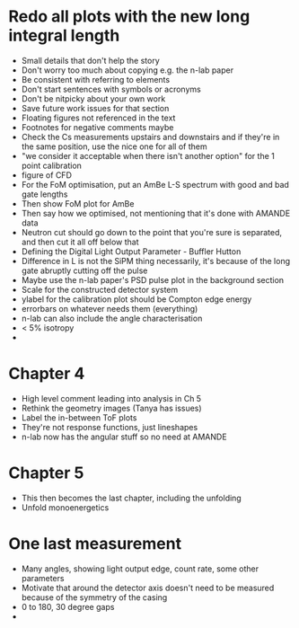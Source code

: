 # Redo all plots with the new long integral length

- Small details that don't help the story
- Don't worry too much about copying e.g. the n-lab paper
- Be consistent with referring to elements
- Don't start sentences with symbols or acronyms
- Don't be nitpicky about your own work
- Save future work issues for that section
- Floating figures not referenced in the text
- Footnotes for negative comments maybe
- Check the Cs measurements upstairs and downstairs and if they're in the same position, use the nice one for all of them
- "we consider it acceptable when there isn't another option" for the 1 point calibration
- figure of CFD
- For the FoM optimisation, put an AmBe L-S spectrum with good and bad gate lengths
- Then show FoM plot for AmBe
- Then say how we optimised, not mentioning that it's done with AMANDE data
- Neutron cut should go down to the point that you're sure is separated, and then cut it all off below that
- Defining the Digital Light Output Parameter - Buffler Hutton
- Difference in L is not the SiPM thing necessarily, it's because of the long gate abruptly cutting off the pulse
- Maybe use the n-lab paper's PSD pulse plot in the background section
- Scale for the constructed detector system
- ylabel for the calibration plot should be Compton edge energy
- errorbars on whatever needs them (everything)
- n-lab can also include the angle characterisation
- < 5% isotropy
- 

# Chapter 4
- High level comment leading into analysis in Ch 5
- Rethink the geometry images (Tanya has issues)
- Label the in-between ToF plots
- They're not response functions, just lineshapes
- n-lab now has the angular stuff so no need at AMANDE

# Chapter 5
- This then becomes the last chapter, including the unfolding
- Unfold monoenergetics


# One last measurement
- Many angles, showing light output edge, count rate, some other parameters
- Motivate that around the detector axis doesn't need to be measured because of the symmetry of the casing
- 0 to 180, 30 degree gaps
- 